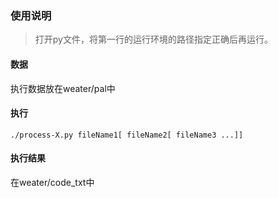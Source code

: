 ### 使用说明
> 打开py文件，将第一行的运行环境的路径指定正确后再运行。
#### 数据
执行数据放在weater/pal中

#### 执行
```shell
./process-X.py fileName1[ fileName2[ fileName3 ...]]
```
#### 执行结果
在weater/code_txt中
